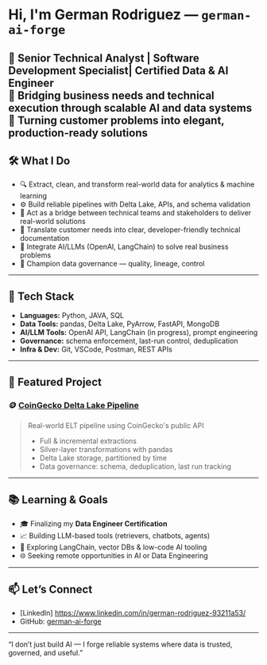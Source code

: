 # Hi, I'm German Rodriguez — `german-ai-forge`

💼 Senior Technical Analyst | Software Development Specialist| Certified Data & AI Engineer  
🧠 Bridging business needs and technical execution through scalable AI and data systems  
🚀 Turning customer problems into elegant, production-ready solutions
---

## 🛠️ What I Do

- 🔍 Extract, clean, and transform real-world data for analytics & machine learning
- ⚙️ Build reliable pipelines with Delta Lake, APIs, and schema validation
- 🧩 Act as a bridge between technical teams and stakeholders to deliver real-world solutions
- 🧾 Translate customer needs into clear, developer-friendly technical documentation
- 🤖 Integrate AI/LLMs (OpenAI, LangChain) to solve real business problems
- 🔐 Champion data governance — quality, lineage, control

---

## 🔧 Tech Stack

- **Languages:** Python, JAVA, SQL  
- **Data Tools:** pandas, Delta Lake, PyArrow, FastAPI, MongoDB  
- **AI/LLM Tools:** OpenAI API, LangChain (in progress), prompt engineering  
- **Governance:** schema enforcement, last-run control, deduplication  
- **Infra & Dev:** Git, VSCode, Postman, REST APIs

---

## 📂 Featured Project

### 🪙 [CoinGecko Delta Lake Pipeline](https://github.com/german-ai-forge/coingecko-deltalake-pipeline)
> Real-world ELT pipeline using CoinGecko's public API  
> - Full & incremental extractions  
> - Silver-layer transformations with pandas  
> - Delta Lake storage, partitioned by time  
> - Data governance: schema, deduplication, last run tracking

---

## 📚 Learning & Goals

- 🎓 Finalizing my **Data Engineer Certification**
- 📈 Building LLM-based tools (retrievers, chatbots, agents)
- 🧩 Exploring LangChain, vector DBs & low-code AI tooling
- 🌐 Seeking remote opportunities in AI or Data Engineering

---

## 📫 Let’s Connect

- [LinkedIn] https://www.linkedin.com/in/german-rodriguez-93211a53/
- GitHub: [german-ai-forge](https://github.com/german-ai-forge)

---

“I don’t just build AI — I forge reliable systems where data is trusted, governed, and useful.”


